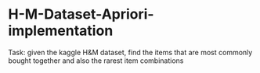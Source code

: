 # H-M-Dataset-Apriori-implementation
Task: given the kaggle H&amp;M dataset, find the items that are most commonly bought together and also the rarest item combinations
